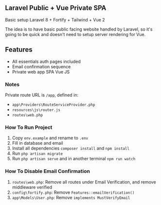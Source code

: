 ## Laravel Public + Vue Private SPA

Basic setup Laravel 8 + Fortify + Tailwind + Vue 2

The idea is to have basic public facing website handled by Laravel, so it's going to be quick and doesn't need to setup server rendering for Vue.

## Features

- All essentials auth pages included
- Email confirmation sequence
- Private web app SPA Vue JS

### Notes

Private route URL is `/app`, defined in:

  - `app\Providers\RouteServiceProvider.php`
  - `resources\js\router.js`
  - `routes\web.php`

### How To Run Project

1. Copy `env.example` and rename to `.env`
2. Fill in database and email
3. Install all dependencies `composer install` and `npm install`
4. Run `php artisan migrate`
5. Run `php artisan serve` and in another terminal `npm run watch`

### How To Disable Email Confirmation

1. `routes\web.php`: Remove all routes under Email Verification, and remove middleware verified
2. `config\fortify.php`: Remove `Features::emailVerification()`
3. `app\Models\User.php`: Remove `implements MustVerifyEmail`
